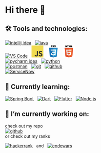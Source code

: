 ### <h1>Hi there 👋 </h1> <!-- img align="right" src="https://gpvc.arturio.dev/swisskanton" alt="Profile views" --> 

<h2 align="left">🛠 Tools and technologies:</h2>

<p align="left">
    <a href="https://www.jetbrains.com/idea/" target="_blank" title ="IntelliJ IDEA"> 
        <img src="https://upload.wikimedia.org/wikipedia/commons/thumb/9/9c/IntelliJ_IDEA_Icon.svg/1200px-IntelliJ_IDEA_Icon.svg.png" 
        alt="intellij idea" width="40" height="40"/></a>
    &nbsp;
    <a href="https://www.java.com/en/" target="_blank" title ="Java"> 
        <img src="https://brandslogos.com/wp-content/uploads/images/large/java-logo-1.png"
        alt="java" width="40" height="40"/></a>
    <br>
    <a href="https://code.visualstudio.com/" target="_blank" title ="Visual Studio Code"> 
        <img src="https://upload.wikimedia.org/wikipedia/commons/thumb/1/1c/Visual_Studio_Code_1.35_icon.png/120px-Visual_Studio_Code_1.35_icon.png" 
        alt="VS Code" width="40" height="40"/></a>
    &nbsp;
    <a href="https://developer.mozilla.org/en-US/docs/Web/JavaScript" target="_blank" title ="JavaScript"> 
        <img src="https://raw.githubusercontent.com/devicons/devicon/master/icons/javascript/javascript-original.svg" alt="javascript" width="40" height="40" /></a>
    &nbsp;
    <a href="https://developer.mozilla.org/en-US/docs/Web/CSS" target="_blank" title ="CSS">
        <img src="https://raw.githubusercontent.com/devicons/devicon/master/icons/css3/css3-original-wordmark.svg" alt="css3" width="40" height="40" /></a>
    &nbsp;
    <a href="https://html.spec.whatwg.org/multipage/" target="_blank" title ="HTML"> 
        <img src="https://raw.githubusercontent.com/devicons/devicon/master/icons/html5/html5-original-wordmark.svg" alt="html5" width="40" height="40" /></a>
    <br>
    <a href="https://www.jetbrains.com/pycharm//" target="_blank" title ="PyCharm IDEA"> 
        <img src="https://upload.wikimedia.org/wikipedia/commons/thumb/1/1d/PyCharm_Icon.svg/120px-PyCharm_Icon.svg.png" 
        alt="pycharm idea" width="40" height="40" /></a>
    &nbsp;
    <a href="https://www.python.org/" target="_blank" title ="Python"> 
        <img src="https://docs.python.org/3/_static/py.svg" alt="python" width="40" height="40" /></a>
    <br>
    <a href="https://postman.com" target="_blank" title ="Postman"> 
        <img src="https://www.vectorlogo.zone/logos/getpostman/getpostman-icon.svg" alt="postman" width="40" height="40" /></a>
    &nbsp;
    <a href="https://git-scm.com/" target="_blank" title ="git"> 
        <img src="https://www.vectorlogo.zone/logos/git-scm/git-scm-icon.svg" alt="git" width="40" height="40" /></a>
    &nbsp;
    <a href="https://github.com" target="_blank" title ="GitHub"> 
        <img src="https://github.githubassets.com/assets/GitHub-Mark-ea2971cee799.png" alt="github" width="40" height="40" /></a>
    <br>
    <a href="https://www.servicenow.com/" target="_blank" title ="ServiceNow"> 
        <img src="https://upload.wikimedia.org/wikipedia/commons/thumb/5/57/ServiceNow_logo.svg/2560px-ServiceNow_logo.svg.png" 
        alt="ServiceNow" width="180" height="40" /></a>
</p>

<h2 align="left">🌱 Currently learning:</h2>
<p align="left">  
    <a href="https://spring.io/" target="_blank" title="Spring Boot"> 
        <img src="https://img.icons8.com/?size=100&id=90519&format=png&color=000000" alt="Spring Boot" width="40" height="40" /></a>
    &nbsp;
    <a href="https://dart.dev/" target="_blank" title="Dart"> 
        <img src="https://github.com/user-attachments/assets/af0f15da-86bc-4940-bd6b-54228b003a19" alt="Dart" width="40" height="40" /></a>
    &nbsp;
    <a href="https://flutter.dev/" target="_blank" title="Flutter"> 
        <img src="https://img.icons8.com/?size=100&id=7I3BjCqe9rjG&format=png&color=000000" alt="Flutter" width="40" height="40" /></a>
    &nbsp;
    <a href="https://nodejs.org/en" target="_blank" title="Node.js"> 
        <img src="https://img.icons8.com/?size=100&id=54087&format=png&color=000000" alt="Node.js" width="60" height="60" /></a>
</p>

<h2 align="left">🔭 I’m currently working on:</h2>
     check out my repo
     <br>
    <a href="https://github.com/swisskanton/hackerRankAndCodeWars" target="_blank" title ="GitHub"> 
        <img src="https://cdn-icons-png.flaticon.com/512/25/25231.png?w=360" alt="github" width="40" height="40" /></a>
    <br>
    or check out my ranks
    <br>
<p align="left">
    <a href="https://www.hackerrank.com/swisskanton?hr_r=1" target="_blank" title ="HackerRank"> 
        <img src="https://www.hackerrank.com/wp-content/uploads/2018/08/hackerrank_logo.png" alt="hackerrank" width="240" height="40" /></a>
    &nbsp; and &nbsp;
    <a href="https://www.codewars.com/users/swisskanton" target="_blank" title ="Codewars"> 
        <img src="https://assets-global.website-files.com/62462834c60df92621c6b5be/624f2f0a99d70b93d9a65476_light-text-logo.svg" 
        alt="codewars" width="218" height="40" /></a>
        
</p>

<!--
<h2 align="left">💡 Other stats:</h2>

<p>
    <a href="https://github.com/anuraghazra/github-readme-stats">
      <img height="130px" src="https://github-readme-stats.vercel.app/api?username=swisskanton&hide_title=true&hide_border=true&show_icons=true&include_all_commits=true&count_private=true&line_height=21&theme=gruvbox" align="left"/>
      </a>
</p>

<p>
    <a href="https://github.com/DenverCoder1/github-readme-streak-stats">
      <img height="130px" src="https://github-readme-streak-stats.herokuapp.com/?user=swisskanton&theme=dark&hide_border=true&theme=gruvbox&fire=f82" align="right" />
      </a>
</p>


[![Top Langs](https://github-readme-stats.vercel.app/api/top-langs/?username=swisskanton)](https://github.com/swisskanton/github-readme-stats)

**swisskanton/swisskanton** is a ✨ _special_ ✨ repository because its `README.md` (this file) appears on your GitHub profile.

Here are some ideas to get you started:

- 🔭 I’m currently working on ...
- 🌱 I’m currently learning ...
- 👯 I’m looking to collaborate on ...
- 🤔 I’m looking for help with ...
- 💬 Ask me about ...
- 📫 How to reach me: ...
- 😄 Pronouns: ...
- ⚡ Fun fact: ...
-->
